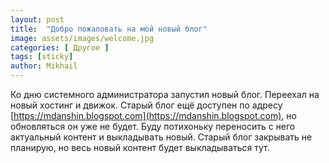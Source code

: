 ```yaml
---
layout: post
title:  "Добро пожаловать на мой новый блог"
image: assets/images/welcome.jpg
categories: [ Другое ]
tags: [sticky]
author: Mikhail
---
```

Ко дню системного администратора запустил новый блог. Переехал на новый хостинг и движок. Старый блог ещё доступен по адресу [https://mdanshin.blogspot.com](https://mdanshin.blogspot.com), но обновляться он уже не будет. Буду потихоньку переносить с него актуальный контент и выкладывать новый. Старый блог закрывать не планирую, но весь новый контент будет выкладываться тут.